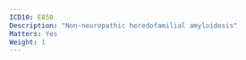 ```yaml
---
ICD10: E850
Description: "Non-neuropathic heredofamilial amyloidosis"
Matters: Yes
Weight: 1
---
```


